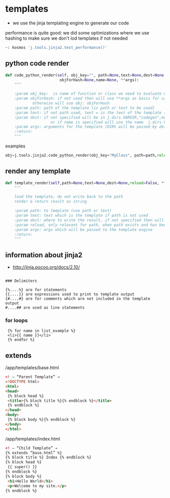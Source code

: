 # templates

- we use the jinja templating engine to generate our code

performance is quite good:
we did some optimizations where we use hashing to make sure we don't lod templates if not needed

```python
~: kosmos 'j.tools.jinja2.test_performance()'


```

## python code render

```python
def code_python_render(self, obj_key="", path=None,text=None,dest=None,
                        objForHash=None,name=None, **args):
    """

    :param obj_key:  is name of function or class we need to evaluate when the code get's loaded
    :param objForHash: if not used then will use **args as basis for calculating if we need to render again,
            otherwise will use obj: objForHash
    :param path: path of the template (is path or text to be used)
    :param text: if not path used, text = is the text of the template (the content)
    :param dest: if not specified will be in j.dirs.VARDIR,"codegen",md5+".py" (md5 is md5 of template+msgpack of args)
                    or if name is specified will use the name  j.dirs.VARDIR,"codegen",name+".py
    :param args: arguments for the template (DIRS will be passed by default)
    :return:
    """
```

examples

```python
obj=j.tools.jinja2.code_python_render(obj_key="MyClass", path=path,reload=True, name="name:%s"%1)
```

## render any template

```python
def template_render(self,path=None,text=None,dest=None,reload=False, **args):
    """

    load the template, do not write back to the path
    render & return result as string

    :param path: to template (use path or text)
    :param text: text which is the template if path is not used
    :param dest: where to write the result, if not specified then will just return the rendered text
    :param reload, only relevant for path, when path exists and has been loaded before will not load again (only cached in memory)
    :param args: args which will be passed to the template engine
    :return:
    """
```

## information about jinja2

- http://jinja.pocoo.org/docs/2.10/

```

### Delimiters

{%....%} are for statements
{{....}} are expressions used to print to template output
{#....#} are for comments which are not included in the template output
#....## are used as line statements
```
### for loops

```
 {% for name in list_example %}
 <li>{{ name }}</li>
 {% endfor %}
```

## extends

/app/templates/base.html

```html
<! — “Parent Template” →
<!DOCTYPE html>
<html>
<head>
 {% block head %}
 <title>{% block title %}{% endblock %}</title>
 {% endblock %}
</head>
<body>
 {% block body %}{% endblock %}
</body>
</html>
```

/app/templates/index.html

```html
<! — “Child Template” →
{% extends “base.html” %}
{% block title %} Index {% endblock %}
{% block head %}
 {{ super() }}
{% endblock %}
{% block body %}
 <h1>Hello World</h1>
 <p>Welcome to my site.</p>
{% endblock %}
```

